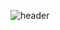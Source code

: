 ![header](https://capsule-render.vercel.app/api?type=waving&color=gradient&height=300&section=header&text=DongHyeon%20Kang&fontSize=90)
